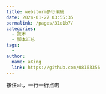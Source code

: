 ```yaml
---
title: webstorm多行编辑
date: 2024-01-27 03:55:35
permalink: /pages/31e1b7/
categories:
  - 技术
  - 脚本汇总
tags:
  - 
author: 
  name: aXing
  link: https://github.com/08163356
---
```





按住alt，一行一行点击<!-- more -->
